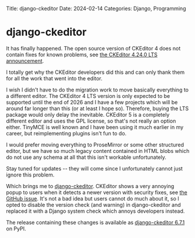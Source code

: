 Title: django-ckeditor
Date: 2024-02-14
Categories: Django, Programming

# django-ckeditor

It has finally happened. The open source version of CKEditor 4 does not contain fixes for known problems, see [the CKEditor 4.24.0 LTS announcement](https://ckeditor.com/cke4/release/CKEditor-4.24.0-LTS).

I totally get why the CKEditor developers did this and can only thank them for all the work that went into the editor.

I wish I didn't have to do the migration work to move basically everything to a different editor. The CKEditor 4 LTS version is only expected to be supported until the end of 2026 and I have a few projects which will be around far longer than this (or at least I hope so). Therefore, buying the LTS package would only delay the inevitable. CKEditor 5 is a completely different editor and uses the GPL license, so that's not really an option either. TinyMCE is well known and I have been using it much earlier in my career, but reimplementing plugins isn't fun to do.

I would prefer moving everything to ProseMirror or some other structured editor, but we have so much legacy content contained in HTML blobs which do not use any schema at all that this isn't workable unfortunately.

Stay tuned for updates -- they will come since I unfortunately cannot just ignore this problem.

Which brings me to [django-ckeditor](https://github.com/django-ckeditor/django-ckeditor). CKEditor shows a very annoying popup to users when it detects a newer version with security fixes, see [the GitHub issue](https://github.com/django-ckeditor/django-ckeditor/issues/761). It's not a bad idea but users cannot do much about it, so I opted to disable the version check (and warning) in django-ckeditor and replaced it with a Django system check which annoys developers instead.

The release containing these changes is available as [django-ckeditor 6.7.1](https://pypi.org/project/django-ckeditor/) on PyPI.
